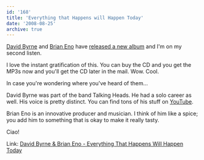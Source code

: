 ```yaml
---
id: '168'
title: 'Everything that Happens will Happen Today'
date: '2008-08-25'
archive: true
---
```


[David Byrne](http://www.davidbyrne.com/ "David Byrne's homepage") and
[Brian Eno](http://music.hyperreal.org/artists/brian_eno/ "Brian Eno's homepage")
have
[released a new album](http://everythingthathappens.com/ 'Everything That Happens Will Happen Today')
and I'm on my second listen.

<!-- more -->

I love the instant gratification of this. You can buy the CD and you get the
MP3s now and you'll get the CD later in the mail. Wow. Cool.

In case you're wondering where you've heard of them...

David Byrne was part of the band Talking Heads. He had a solo career as well.
His voice is pretty distinct. You can find tons of his stuff on
[YouTube](http://www.youtube.com/results?search_query=david+byrne+video&search_type=&aq=-1&oq=david+byrne+vide).

Brian Eno is an innovative producer and musician. I think of him like a spice;
you add him to something that is okay to make it really tasty.

Ciao!

Link:
[David Byrne & Brian Eno - Everything That Happens Will Happen Today](http://everythingthathappens.com/)
